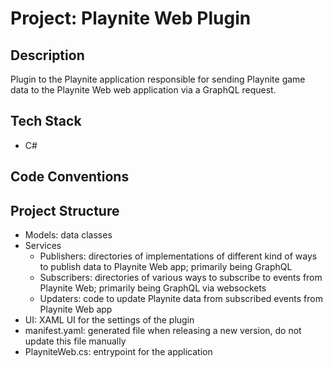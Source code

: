 # Project: Playnite Web Plugin

## Description

Plugin to the Playnite application responsible for sending Playnite game data to the Playnite Web web application via a GraphQL request.

## Tech Stack

- C#

## Code Conventions

## Project Structure

- Models: data classes
- Services
  - Publishers: directories of implementations of different kind of ways to publish data to Playnite Web app; primarily being GraphQL
  - Subscribers: directories of various ways to subscribe to events from Playnite Web; primarily being GraphQL via websockets
  - Updaters: code to update Playnite data from subscribed events from Playnite Web app
- UI: XAML UI for the settings of the plugin
- manifest.yaml: generated file when releasing a new version, do not update this file manually
- PlayniteWeb.cs: entrypoint for the application

